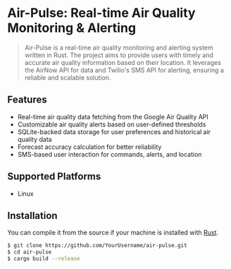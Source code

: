 # Air-Pulse: Real-time Air Quality Monitoring & Alerting

> Air-Pulse is a real-time air quality monitoring and alerting system written in Rust. The project aims to provide users with timely and accurate air quality information based on their location. It leverages the AirNow API for data and Twilio's SMS API for alerting, ensuring a reliable and scalable solution.


## Features

- Real-time air quality data fetching from the Google Air Quality API
- Customizable air quality alerts based on user-defined thresholds
- SQLite-backed data storage for user preferences and historical air quality data
- Forecast accuracy calculation for better reliability
- SMS-based user interaction for commands, alerts, and location 

## Supported Platforms

- Linux

## Installation

You can compile it from the source if your machine is installed with [Rust](https://www.rust-lang.org/en-US/install.html).

```bash
$ git clone https://github.com/YourUsername/air-pulse.git
$ cd air-pulse
$ cargo build --release

